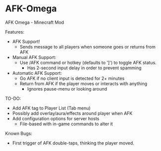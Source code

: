 # AFK-Omega
AFK Omega - Minecraft Mod

Features:
- AFK Support!
  - Sends message to all players when someone goes or returns from AFK
- Manual AFK Support:
  - Use /AFK command or hotkey (defaults to '\]') to toggle AFK status.
    - Has 2-second input delay in order to prevent spamming
- Automatic AFK Support:
  - Go AFK if no client input is detected for 2+ minutes
  - Return from AFK if the player moves or interacts with anything
    - Ignores pause-menu or looking around

TO-DO:
- Add AFK tag to Player List (Tab menu)
- Possibly add overlay/aura/effects around player when AFK
- Add configuration options for server hosts
  - File-based with in-game commands to alter it

Known Bugs:
- First trigger of AFK double-taps, thinking the player moved.